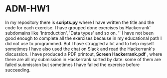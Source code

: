 # ADM-HW1
In my repository there is **scripts.py** where I have written the title and the code for each exercise. I have grouped done exercises by Hackerrank' subdomains like 'Introduction', 'Data types' and so on. ''
I have not been good enough to complete all the exercises because in my educational path I did not use to programmed. But I have struggled a lot and to help myself sometimes I have also used the chat on Slack and read the Hackerrank's discussion.
I have produced a PDF printout, **Screen Hackerrank.pdf** , where there are all my submission in Hackerrank sorted by date: some of them are failed submission but sometimes I have failed the exercise before succeeding. 
